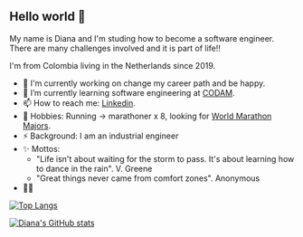 ## Hello world 👋

My name is Diana and I'm studing how to become a software engineer. There are many challenges involved and it is part of life!!

I'm from Colombia living in the Netherlands since 2019.

- 🔭 I'm currently working on change my career path and be happy.
- 🌱 I’m currently learning software engineering at [CODAM](https://www.codam.nl/en/).
- 📫 How to reach me: [Linkedin](www.linkedin.com/in/dianasalamanca).
- 🏃 Hobbies: Running -> marathoner x 8, looking for [World Marathon Majors](https://www.worldmarathonmajors.com/about/overview/).
- ⚡ Background: I am an industrial engineer
- ✨ Mottos: 
  - "Life isn't about waiting for the storm to pass. It's about learning how to dance in the rain". V. Greene
  - "Great things never came from comfort zones". Anonymous
- 💬👯

[![Top Langs](https://github-readme-stats.vercel.app/api/top-langs/?username=ingdicath&layout=compact&theme=tokyonight&hide=swift,roff)](https://github.com/ingdicath/github-readme-stats)

[![Diana's GitHub stats](https://github-readme-stats.vercel.app/api?username=ingdicath&theme=tokyonight&count_private&show_icons=true&hide=contribs,issues)](https://github.com/ingdicath/github-readme-stats)
